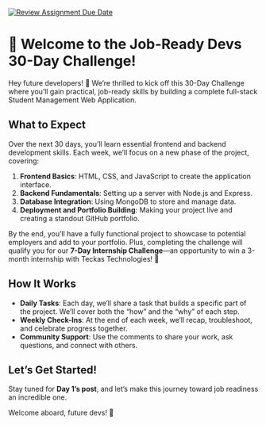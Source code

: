 [![Review Assignment Due Date](https://classroom.github.com/assets/deadline-readme-button-22041afd0340ce965d47ae6ef1cefeee28c7c493a6346c4f15d667ab976d596c.svg)](https://classroom.github.com/a/ffFkqKH9)
# 🚀 Welcome to the Job-Ready Devs 30-Day Challenge!

Hey future developers! 👋 We’re thrilled to kick off this 30-Day Challenge where you’ll gain practical, job-ready skills by building a complete full-stack Student Management Web Application.

## What to Expect
Over the next 30 days, you’ll learn essential frontend and backend development skills. Each week, we’ll focus on a new phase of the project, covering:

1. **Frontend Basics**: HTML, CSS, and JavaScript to create the application interface.
2. **Backend Fundamentals**: Setting up a server with Node.js and Express.
3. **Database Integration**: Using MongoDB to store and manage data.
4. **Deployment and Portfolio Building**: Making your project live and creating a standout GitHub portfolio.

By the end, you’ll have a fully functional project to showcase to potential employers and add to your portfolio. Plus, completing the challenge will qualify you for our **7-Day Internship Challenge**—an opportunity to win a 3-month internship with Teckas Technologies! 🎉

## How It Works

- **Daily Tasks**: Each day, we’ll share a task that builds a specific part of the project. We’ll cover both the “how” and the “why” of each step.
- **Weekly Check-Ins**: At the end of each week, we’ll recap, troubleshoot, and celebrate progress together.
- **Community Support**: Use the comments to share your work, ask questions, and connect with others.

## Let’s Get Started!
Stay tuned for **Day 1’s post**, and let’s make this journey toward job readiness an incredible one.

Welcome aboard, future devs! 🌟
